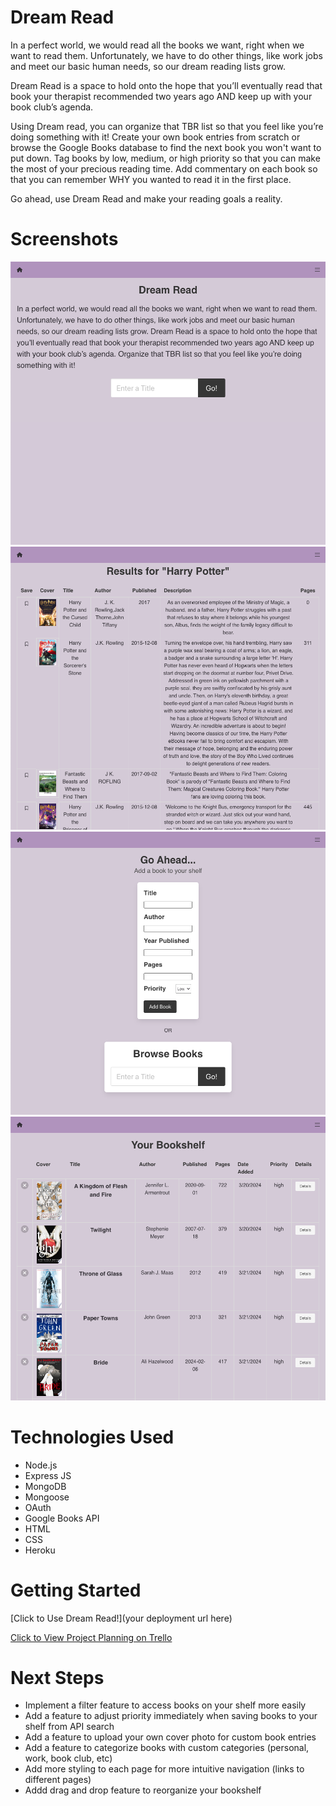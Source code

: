 # Dream Read
  In a perfect world, we would read all the books we want, right when we want to read them. Unfortunately, we have to do other things, like work jobs and meet our basic human needs, so our dream reading lists grow. 
  
  Dream Read is a space to hold onto the hope that you’ll eventually read that book your therapist recommended two years ago AND keep up with your book club’s agenda. 
  
  Using Dream read, you can organize that TBR list so that you feel like you’re doing something with it! Create your own book entries from scratch or browse the Google Books database to find the next book you won't want to put down. Tag books by low, medium, or high priority so that you can make the most of your precious reading time. Add commentary on each book so that you can remember WHY you wanted to read it in the first place.

  Go ahead, use Dream Read and make your reading goals a reality.


# Screenshots

<img src="/Dream-Read-Home.png">
<img src="/Dream-Read-Search.png">
<img src="/Dream-Read-Add.png">
<img src="/Dream-Read-Shelf.png">

# Technologies Used

- Node.js
- Express JS
- MongoDB
- Mongoose
- OAuth
- Google Books API
- HTML
- CSS
- Heroku

# Getting Started

[Click to Use Dream Read!](your deployment url here)

[Click to View Project Planning on Trello](https://trello.com/invite/b/mKjkpUB3/ATTI0a978d6c4386881b19a5e376f11246098C9C7056/project-2)

# Next Steps

- Implement a filter feature to access books on your shelf more easily
- Add a feature to adjust priority immediately when saving books to your shelf from API search
- Add a feature to upload your own cover photo for custom book entries
- Add a feature to categorize books with custom categories (personal, work, book club, etc)
- Add more styling to each page for more intuitive navigation (links to different pages)
- Addd drag and drop feature to reorganize your bookshelf